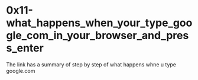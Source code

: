 # 0x11-what_happens_when_your_type_google_com_in_your_browser_and_press_enter

The link has a summary of step by step of what happens whne u type google.com
